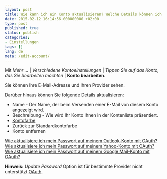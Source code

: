 ```yaml
---
layout: post
title: Wie kann ich ein Konto aktualisieren? Welche Details können ich ändern?
date: 2015-02-12 16:14:56.000000000 +02:00
type: post
published: true
status: publish
categories:
- Einstellungen
tags: []
lang: de
meta: /edit-account/
---
```


Mit *Mehr ...* \| *Verschiedene Kontoeinstellungen* \| *Tippen Sie auf das Konto, das Sie bearbeiten möchten* \| **Konto bearbeiten**.

Sie können Ihre E-Mail-Adresse und Ihren Provider sehen.

Darüber hinaus können Sie folgende Details aktualisieren:

* Name - Der Name, der beim Versenden einer E-Mail von diesem Konto angezeigt wird.
* Beschreibung - Wie wird Ihr Konto Ihnen in der Kontenliste präsentiert.
* [Kontofarbe](/accounts-colors-type-mail/)
* Zurück zur Standardkontofarbe
* Konto entfernen

[Wie aktualisiere ich mein Passwort auf meinem Outlook-Konto mit OAuth?](/oauth-outlook/)
[Wie aktualisiere ich mein Passwort auf meinem Yahoo-Konto mit OAuth?](/oauth-yahoo/)
[Wie aktualisiere ich mein Passwort auf meinem Google Mail-Konto mit OAuth?](/oauth-gmail/)

**Hinweis:** *Update Password* Option ist für bestimmte Provider nicht unterstützt [OAuth](/what-is-oauth/).
